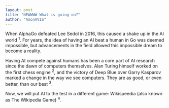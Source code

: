 ```yaml
---
layout: post
title: "NEWWWW What is going on?"
author: "AmonAVIS"
---
```


When AlphaGo defeated Lee Sedol in 2016, this caused a shake up in the AI world <sup>1</sup>. For years, the idea
of having an AI beat a human in Go was deemed impossible, but advancements in the field allowed this impossible dream to
become a reality.

Having AI compete against humans has been a core part of AI research since the dawn of computers themselves. Alan Turing
himself worked on the first chess engine <sup>2</sup>, and the victory of Deep Blue over Garry Kasparov marked a change
in the way we see computers. They are as good, or even better, than our best <sup>3</sup>.

Now, we will put AI to the test in a different game: Wikispeedia (also known as The Wikipedia Game) <sup>4</sup>.
